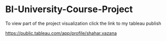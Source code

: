 # BI-University-Course-Project
To view part of the project visualization click the link to my tableau publish

https://public.tableau.com/app/profile/shahar.vazana

